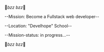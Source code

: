 🤖*bzz* *bzz*🤖

--Mission: Become a Fullstack web developer--

--Location: "Develhope" School--

--Mission-status: in progress...--

🤖*bzz* *bzz*🤖
